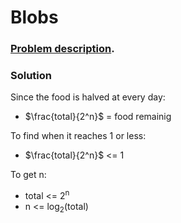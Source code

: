 # Blobs

### [Problem description](https://www.beecrowd.com.br/judge/en/problems/view/1170).

### Solution

Since the food is halved at every day:

- $\frac{total}{2^n}$ = food remainig

To find when it reaches 1 or less:

- $\frac{total}{2^n}$ <= 1

To get n:

- total <= 2<sup>n</sup>
- n <= log<sub>2</sub>(total)